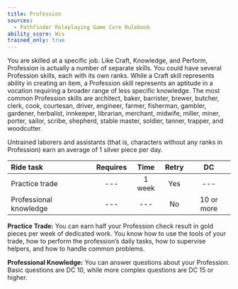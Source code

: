 ```yaml
---
title: Profession
sources:
  - Pathfinder Roleplaying Game Core Rulebook
ability_score: Wis
trained_only: true
---
```


You are skilled at a specific job. Like Craft, Knowledge, and Perform, Profession is actually a number of separate skills. You could have several Profession skills, each with its own ranks. While a Craft skill represents ability in creating an item, a Profession skill represents an aptitude in a vocation requiring a broader range of less specific knowledge. The most common Profession skills are architect, baker, barrister, brewer, butcher, clerk, cook, courtesan, driver, engineer, farmer, fisherman, gambler, gardener, herbalist, innkeeper, librarian, merchant, midwife, miller, miner, porter, sailor, scribe, shepherd, stable master, soldier, tanner, trapper, and woodcutter.

Untrained laborers and assistants (that is, characters without any ranks in Profession) earn an average of 1 silver piece per day.

| Ride task              | Requires |  Time  | Retry |     DC     |
|:-----------------------|:--------:|:------:|:-----:|:----------:|
| Practice trade         |   ---    | 1 week |  Yes  |    ---     |
| Professional knowledge |   ---    |  ---   |  No   | 10 or more |

**Practice Trade:** You can earn half your Profession check result in gold pieces per week of dedicated work. You know how to use the tools of your trade, how to perform the profession’s daily tasks, how to supervise helpers, and how to handle common problems.

**Professional Knowledge:** You can answer questions about your Profession. Basic questions are DC 10, while more complex questions are DC 15 or higher.
